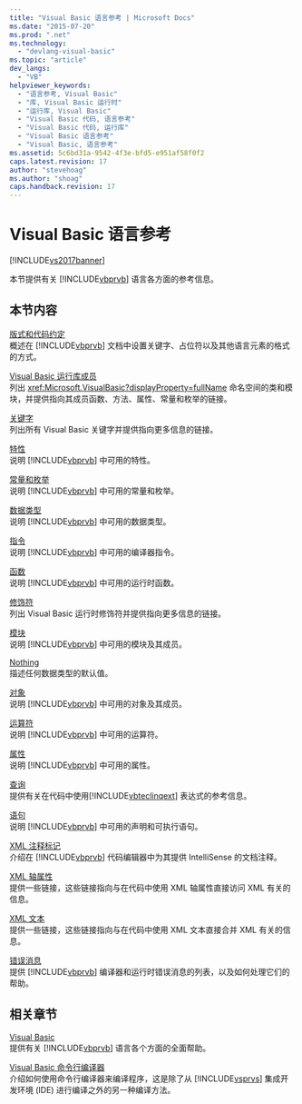 ```yaml
---
title: "Visual Basic 语言参考 | Microsoft Docs"
ms.date: "2015-07-20"
ms.prod: ".net"
ms.technology: 
  - "devlang-visual-basic"
ms.topic: "article"
dev_langs: 
  - "VB"
helpviewer_keywords: 
  - "语言参考, Visual Basic"
  - "库, Visual Basic 运行时"
  - "运行库, Visual Basic"
  - "Visual Basic 代码, 语言参考"
  - "Visual Basic 代码, 运行库"
  - "Visual Basic 语言参考"
  - "Visual Basic, 语言参考"
ms.assetid: 5c6bd31a-9542-4f3e-bfd5-e951af58f0f2
caps.latest.revision: 17
author: "stevehoag"
ms.author: "shoag"
caps.handback.revision: 17
---
```

# Visual Basic 语言参考
[!INCLUDE[vs2017banner](../../visual-basic/includes/vs2017banner.md)]

本节提供有关 [!INCLUDE[vbprvb](../../csharp/programming-guide/concepts/linq/includes/vbprvb-md.md)] 语言各方面的参考信息。  
  
## 本节内容  
 [版式和代码约定](../../visual-basic/language-reference/typographic-and-code-conventions.md)  
 概述在 [!INCLUDE[vbprvb](../../csharp/programming-guide/concepts/linq/includes/vbprvb-md.md)] 文档中设置关键字、占位符以及其他语言元素的格式的方式。  
  
 [Visual Basic 运行库成员](../../visual-basic/language-reference/runtime-library-members.md)  
 列出 <xref:Microsoft.VisualBasic?displayProperty=fullName> 命名空间的类和模块，并提供指向其成员函数、方法、属性、常量和枚举的链接。  
  
 [关键字](../../visual-basic/language-reference/keywords/index.md)  
 列出所有 Visual Basic 关键字并提供指向更多信息的链接。  
  
 [特性](../../visual-basic/language-reference/attributes.md)  
 说明 [!INCLUDE[vbprvb](../../csharp/programming-guide/concepts/linq/includes/vbprvb-md.md)] 中可用的特性。  
  
 [常量和枚举](../../visual-basic/language-reference/constants-and-enumerations.md)  
 说明 [!INCLUDE[vbprvb](../../csharp/programming-guide/concepts/linq/includes/vbprvb-md.md)] 中可用的常量和枚举。  
  
 [数据类型](../../visual-basic/language-reference/data-types/data-type-summary.md)  
 说明 [!INCLUDE[vbprvb](../../csharp/programming-guide/concepts/linq/includes/vbprvb-md.md)] 中可用的数据类型。  
  
 [指令](../../visual-basic/language-reference/directives/directives.md)  
 说明 [!INCLUDE[vbprvb](../../csharp/programming-guide/concepts/linq/includes/vbprvb-md.md)] 中可用的编译器指令。  
  
 [函数](../../visual-basic/language-reference/functions/index.md)  
 说明 [!INCLUDE[vbprvb](../../csharp/programming-guide/concepts/linq/includes/vbprvb-md.md)] 中可用的运行时函数。  
  
 [修饰符](../../visual-basic/language-reference/modifiers/index.md)  
 列出 Visual Basic 运行时修饰符并提供指向更多信息的链接。  
  
 [模块](../../visual-basic/language-reference/modules.md)  
 说明 [!INCLUDE[vbprvb](../../csharp/programming-guide/concepts/linq/includes/vbprvb-md.md)] 中可用的模块及其成员。  
  
 [Nothing](../../visual-basic/language-reference/nothing.md)  
 描述任何数据类型的默认值。  
  
 [对象](../../visual-basic/language-reference/objects/index.md)  
 说明 [!INCLUDE[vbprvb](../../csharp/programming-guide/concepts/linq/includes/vbprvb-md.md)] 中可用的对象及其成员。  
  
 [运算符](../../visual-basic/language-reference/operators/index.md)  
 说明 [!INCLUDE[vbprvb](../../csharp/programming-guide/concepts/linq/includes/vbprvb-md.md)] 中可用的运算符。  
  
 [属性](../../visual-basic/language-reference/properties.md)  
 说明 [!INCLUDE[vbprvb](../../csharp/programming-guide/concepts/linq/includes/vbprvb-md.md)] 中可用的属性。  
  
 [查询](../../visual-basic/language-reference/queries/queries.md)  
 提供有关在代码中使用[!INCLUDE[vbteclinqext](../../csharp/getting-started/includes/vbteclinqext-md.md)] 表达式的参考信息。  
  
 [语句](../../visual-basic/language-reference/statements/index.md)  
 说明 [!INCLUDE[vbprvb](../../csharp/programming-guide/concepts/linq/includes/vbprvb-md.md)] 中可用的声明和可执行语句。  
  
 [XML 注释标记](../../visual-basic/language-reference/xmldoc/recommended-xml-tags-for-documentation-comments.md)  
 介绍在 [!INCLUDE[vbprvb](../../csharp/programming-guide/concepts/linq/includes/vbprvb-md.md)] 代码编辑器中为其提供 IntelliSense 的文档注释。  
  
 [XML 轴属性](../../visual-basic/language-reference/xml-axis/xml-axis-properties.md)  
 提供一些链接，这些链接指向与在代码中使用 XML 轴属性直接访问 XML 有关的信息。  
  
 [XML 文本](../../visual-basic/language-reference/xml-literals/index.md)  
 提供一些链接，这些链接指向与在代码中使用 XML 文本直接合并 XML 有关的信息。  
  
 [错误消息](../../visual-basic/language-reference/error-messages/index.md)  
 提供 [!INCLUDE[vbprvb](../../csharp/programming-guide/concepts/linq/includes/vbprvb-md.md)] 编译器和运行时错误消息的列表，以及如何处理它们的帮助。  
  
## 相关章节  
 [Visual Basic](../../visual-basic/index.md)  
 提供有关 [!INCLUDE[vbprvb](../../csharp/programming-guide/concepts/linq/includes/vbprvb-md.md)] 语言各个方面的全面帮助。  
  
 [Visual Basic 命令行编译器](../../visual-basic/reference/command-line-compiler/index.md)  
 介绍如何使用命令行编译器来编译程序，这是除了从 [!INCLUDE[vsprvs](../../csharp/includes/vsprvs-md.md)] 集成开发环境 \(IDE\) 进行编译之外的另一种编译方法。